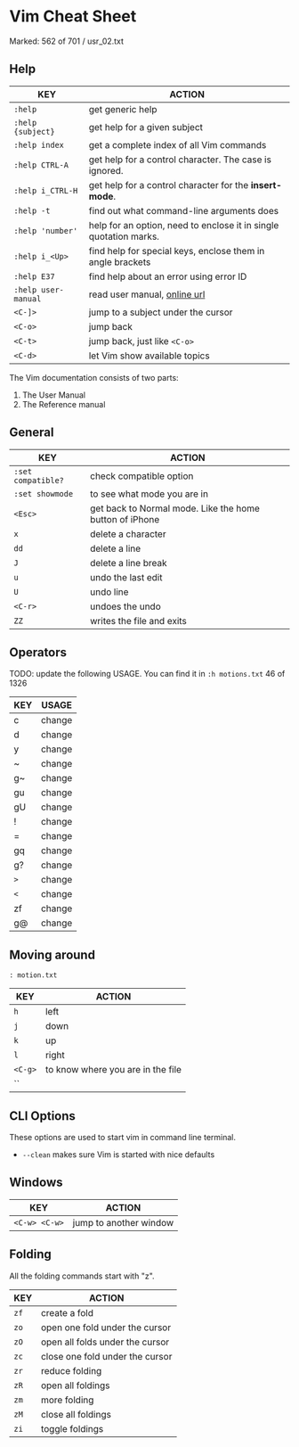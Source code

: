 # Vim Cheat Sheet

Marked: 562 of 701 / usr_02.txt

## Help

| KEY | ACTION |
| --- | --- |
| `:help` | get generic help |
| `:help {subject}` | get help for a given subject |
| `:help index` | get a complete index of all Vim commands |
| `:help CTRL-A` | get help for a control character. The case is ignored. |
| `:help i_CTRL-H` | get help for a control character for the **insert-mode**. |
| `:help -t` | find out what command-line arguments does |
| `:help 'number'` | help for an option, need to enclose it in single quotation marks. |
| `:help i_<Up>` | find help for special keys, enclose them in angle brackets |
| `:help E37` | find help about an error using error ID |
| `:help user-manual` | read user manual, [online url][1] |
| `<C-]>` | jump to a subject under the cursor |
| `<C-o>` | jump back |
| `<C-t>` | jump back, just like `<C-o>` |
| `<C-d>` | let Vim show available topics |

The Vim documentation consists of two parts:

1. The User Manual
1. The Reference manual

## General

| KEY | ACTION |
| --- | --- |
| `:set compatible?` | check compatible option |
| `:set showmode` | to see what mode you are in |
| `<Esc>` | get back to Normal mode. Like the home button of iPhone |
| `x` | delete a character |
| `dd` | delete a line |
| `J` | delete a line break |
| `u` | undo the last edit |
| `U` | undo line |
| `<C-r>` | undoes the undo |
| `ZZ` | writes the file and exits |

## Operators

TODO: update the following USAGE. You can find it in `:h motions.txt` 46 of 1326

| KEY | USAGE |
| --- | --- |
| c | change |
| d | change |
| y | change |
| ~ | change |
| g~ | change |
| gu | change |
| gU | change |
| ! | change |
| = | change |
| gq | change |
| g? | change |
| `>` | change |
| `<` | change |
| zf | change |
| g@ | change |

## Moving around

```
: motion.txt
```

| KEY | ACTION |
| --- | --- |
| `h` | left |
| `j` | down |
| `k` | up |
| `l` | right |
| `<C-g>` | to know where you are in the file |
| `` ||

## CLI Options

These options are used to start vim in command line terminal.

- `--clean` makes sure Vim is started with nice defaults

## Windows

| KEY | ACTION |
| --- | --- |
| `<C-w> <C-w>` | jump to another window |

## Folding

All the folding commands start with "z".

| KEY | ACTION |
| --- | --- |
| `zf` | create a fold |
| `zo` | open one fold under the cursor |
| `zO` | open all folds under the cursor |
| `zc` | close one fold under the cursor |
| `zr` | reduce folding |
| `zR` | open all foldings |
| `zm` | more folding |
| `zM` | close all foldings |
| `zi` | toggle foldings |

[1]: http://vimdoc.sourceforge.net/ "Vimdoc: the online source for Vim documentation"
